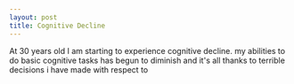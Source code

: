 ```yaml
---
layout: post
title: Cognitive Decline
---
```


At 30 years old I am starting to experience cognitive decline. my abilities to do basic cognitive tasks has begun to diminish and it's all thanks to terrible decisions i have made with respect to 
